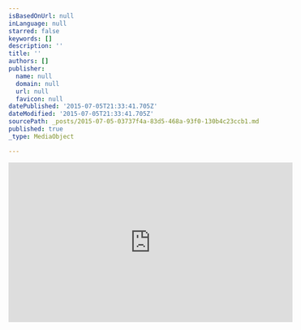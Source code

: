 ```yaml
---
isBasedOnUrl: null
inLanguage: null
starred: false
keywords: []
description: ''
title: ''
authors: []
publisher:
  name: null
  domain: null
  url: null
  favicon: null
datePublished: '2015-07-05T21:33:41.705Z'
dateModified: '2015-07-05T21:33:41.705Z'
sourcePath: _posts/2015-07-05-03737f4a-83d5-468a-93f0-130b4c23ccb1.md
published: true
_type: MediaObject

---
```

<iframe width="560" height="315" src="https://www.youtube.com/embed/zsPdn7AGeZY" frameborder="0" allowfullscreen\></iframe\>